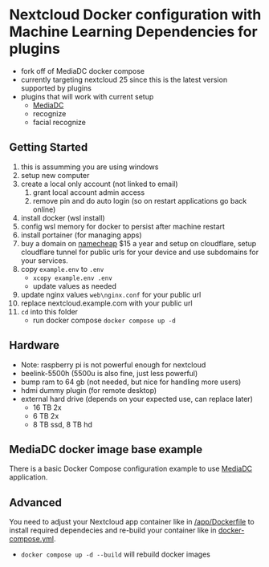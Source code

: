 # Nextcloud Docker configuration with Machine Learning Dependencies for plugins
* fork off of MediaDC docker compose
* currently targeting nextcloud 25 since this is the latest version supported by plugins
* plugins that will work with current setup
  * [MediaDC](#mediadc-docker-image-base-example)
  * recognize
  * facial recognize

## Getting Started
1. this is assumming you are using windows
1. setup new computer
1. create a local only account (not linked to email)
    1. grant local account admin access
    1. remove pin and do auto login (so on restart applications go back online)
1. install docker (wsl install)
1. config wsl memory for docker to persist after machine restart
1. install portainer (for managing apps)
1. buy a domain on [namecheap](https://namecheap.pxf.io/m5O5Ke) $15 a year and setup on cloudflare, setup cloudflare tunnel for public urls for your device and use subdomains for your services.
1. copy `example.env` to `.env`
    * `xcopy example.env .env`
    * update values as needed
1. update nginx values `web\nginx.conf` for your public url
1. replace nextcloud.example.com with your public url
1. `cd` into this folder
   * run docker compose `docker compose up -d`

## Hardware
* Note: raspberry pi is not powerful enough for nextcloud
* beelink-5500h (5500u is also fine, just less powerful)
* bump ram to 64 gb (not needed, but nice for handling more users)
* hdmi dummy plugin (for remote desktop)
* external hard drive (depends on your expected use, can replace later)
  * 16 TB 2x
  * 6 TB 2x
  * 8 TB ssd, 8 TB hd

## MediaDC docker image base example
There is a basic Docker Compose configuration example to use [MediaDC](https://github.com/andrey18106/mediadc) application.


## Advanced
You need to adjust your Nextcloud app container like in [/app/Dockerfile](/mediadc/Dockerfile)
to install required dependecies and re-build your container like in [docker-compose.yml](docker-compose.yml#L24).

* `docker compose up -d --build` will rebuild docker images

